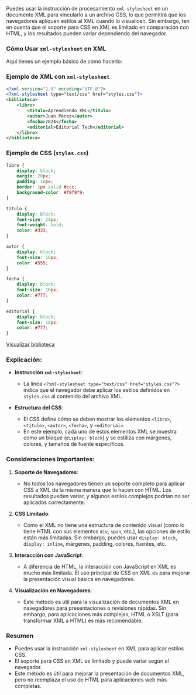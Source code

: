 Puedes usar la instrucción de procesamiento `xml-stylesheet` en un documento XML para vincularlo a un archivo CSS, lo que permitirá que los navegadores apliquen estilos al XML cuando lo visualicen. Sin embargo, ten en cuenta que el soporte para CSS en XML es limitado en comparación con HTML, y los resultados pueden variar dependiendo del navegador.

### Cómo Usar `xml-stylesheet` en XML

Aquí tienes un ejemplo básico de cómo hacerlo:

### Ejemplo de XML con `xml-stylesheet`

```xml
<?xml version="1.0" encoding="UTF-8"?>
<?xml-stylesheet type="text/css" href="styles.css"?>
<biblioteca>
    <libro>
        <titulo>Aprendiendo XML</titulo>
        <autor>Juan Pérez</autor>
        <fecha>2024</fecha>
        <editorial>Editorial Tech</editorial>
    </libro>
</biblioteca>

```

### Ejemplo de CSS (`styles.css`)

```css
libro {
    display: block;
    margin: 20px;
    padding: 10px;
    border: 1px solid #ccc;
    background-color: #f9f9f9;
}

titulo {
    display: block;
    font-size: 24px;
    font-weight: bold;
    color: #333;
}

autor {
    display: block;
    font-size: 18px;
    color: #555;
}

fecha {
    display: block;
    font-size: 16px;
    color: #777;
}

editorial {
    display: block;
    font-size: 16px;
    color: #777;
}
```
[Visualizar biblioteca](./LIBROS.XML)

### Explicación:

- **Instrucción `xml-stylesheet`**:
  - La línea `<?xml-stylesheet type="text/css" href="styles.css"?>` indica que el navegador debe aplicar los estilos definidos en `styles.css` al contenido del archivo XML.

- **Estructura del CSS**:
  - El CSS define cómo se deben mostrar los elementos `<libro>`, `<titulo>`, `<autor>`, `<fecha>`, y `<editorial>`. 
  - En este ejemplo, cada uno de estos elementos XML se muestra como un bloque (`display: block`) y se estiliza con márgenes, colores, y tamaños de fuente específicos.

### Consideraciones Importantes:

1. **Soporte de Navegadores**:
   - No todos los navegadores tienen un soporte completo para aplicar CSS a XML de la misma manera que lo hacen con HTML. Los resultados pueden variar, y algunos estilos complejos podrían no ser aplicados correctamente.

2. **CSS Limitado**:
   - Como el XML no tiene una estructura de contenido visual (como lo tiene HTML con sus elementos `div`, `span`, etc.), las opciones de estilo están más limitadas. Sin embargo, puedes usar `display: block`, `display: inline`, márgenes, padding, colores, fuentes, etc.

3. **Interacción con JavaScript**:
   - A diferencia de HTML, la interacción con JavaScript en XML es mucho más limitada. El uso principal de CSS en XML es para mejorar la presentación visual básica en navegadores.

4. **Visualización en Navegadores**:
   - Este método es útil para la visualización de documentos XML en navegadores para presentaciones o revisiones rápidas. Sin embargo, para aplicaciones más complejas, HTML o XSLT (para transformar XML a HTML) es más recomendable.

### Resumen

- Puedes usar la instrucción `xml-stylesheet` en XML para aplicar estilos CSS.
- El soporte para CSS en XML es limitado y puede variar según el navegador.
- Este método es útil para mejorar la presentación de documentos XML, pero no reemplaza el uso de HTML para aplicaciones web más completas.